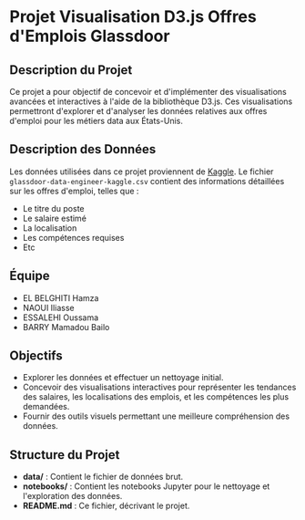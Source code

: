 # Projet Visualisation D3.js Offres d'Emplois Glassdoor

## Description du Projet
Ce projet a pour objectif de concevoir et d'implémenter des visualisations avancées et interactives à l'aide de la bibliothèque D3.js. Ces visualisations permettront d'explorer et d'analyser les données relatives aux offres d'emploi pour les métiers data aux États-Unis.

## Description des Données

Les données utilisées dans ce projet proviennent de [Kaggle](https://www.kaggle.com/datasets/hamzaelbelghiti/data-engineering-jobs-in-the-usa-glassdoor/?select=glassdoor-data-engineer-kaggle.csv). Le fichier `glassdoor-data-engineer-kaggle.csv` contient des informations détaillées sur les offres d'emploi, telles que :

- Le titre du poste
- Le salaire estimé
- La localisation
- Les compétences requises
- Etc

## Équipe

- EL BELGHITI Hamza 
- NAOUI Iliasse
- ESSALEHI Oussama
- BARRY Mamadou Bailo

## Objectifs

- Explorer les données et effectuer un nettoyage initial.
- Concevoir des visualisations interactives pour représenter les tendances des salaires, les localisations des emplois, et les compétences les plus demandées.
- Fournir des outils visuels permettant une meilleure compréhension des données.

## Structure du Projet

- **data/** : Contient le fichier de données brut.
- **notebooks/** : Contient les notebooks Jupyter pour le nettoyage et l'exploration des données.
- **README.md** : Ce fichier, décrivant le projet.
